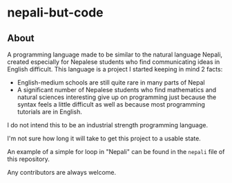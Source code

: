 # nepali-but-code

## About

<p>
A programming language made to be similar to the natural language Nepali, created especially for Nepalese students who find communicating ideas in English difficult.
This language is a project I started keeping in mind 2 facts:
  
- English-medium schools are still quite rare in many parts of Nepal
- A significant number of Nepalese students who find mathematics and natural sciences interesting give up on programming just because the syntax feels a little difficult as well as because most programming tutorials are in English. 
  
 I do not intend this to be an industrial strength programming language.
</p>

I'm not sure how long it will take to get this project to a usable state.

An example of a simple for loop in "Nepali" can be found in the `nepali` file of this repository.

Any contributors are always welcome.
